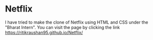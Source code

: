 # Netflix
I have tried to make the clone of Netflix using HTML and CSS under the "Bharat Intern".
You can visit the page by clicking the link https://ritikraushan95.github.io/Netflix/
